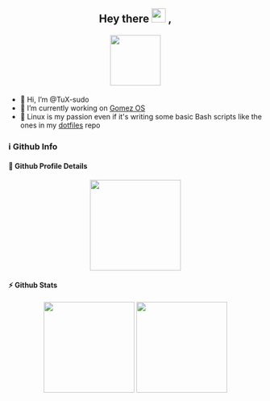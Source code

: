 <h2 align="center">
    Hey there <img width="28" src="https://media.giphy.com/media/hvRJCLFzcasrR4ia7z/giphy.gif" > ,
    <h4 align='center'>
        <img height="100px" src="https://c.tenor.com/YbmQHDSJvbkAAAAC/thumbs-up-hacker.gif">
    </h4>
</h2>

- 👋 Hi, I’m @TuX-sudo
- 👷 I’m currently working on [Gomez OS](https://gomezos.tk)
- 🐧 Linux is my passion even if it's writing some basic Bash scripts like the ones in my [dotfiles](https://github.com/TuX-sudo/dotfiles) repo

<h3>
    ℹ️ Github Info
</h3>

<summary>
    <h4>🔎 Github Profile Details</h4>
</summary>
<p align="center">
    <img height="180em" src="https://github-profile-summary-cards.vercel.app/api/cards/profile-details?username=TuX-sudo&show_icons=true&locale=en&layout=compact&hide_border=true&theme=github_dark"/>
</p>

<summary>
    <h4>⚡ Github Stats</h4>
</summary>
<p align="center">
    <img height="180em" src="https://github-readme-stats.vercel.app/api?username=TuX-sudo&show_icons=true&locale=en&layout=compact&hide_border=true&theme=github_dark"/>
    <img height="180em" src="https://github-readme-stats.vercel.app/api/top-langs?username=TuX-sudo&show_icons=true&locale=en&layout=compact&hide_border=true&theme=github_dark"/>
</p>

